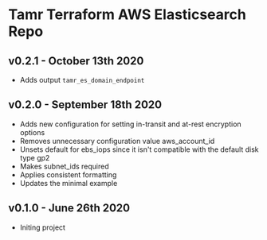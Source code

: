 # Tamr Terraform AWS Elasticsearch Repo

## v0.2.1 - October 13th 2020
* Adds output `tamr_es_domain_endpoint`

## v0.2.0 - September 18th 2020
* Adds new configuration for setting in-transit and at-rest encryption options
* Removes unnecessary configuration value aws_account_id
* Unsets default for ebs_iops since it isn't compatible with the default disk type gp2
* Makes subnet_ids required
* Applies consistent formatting
* Updates the minimal example

## v0.1.0 - June 26th 2020
* Initing project
